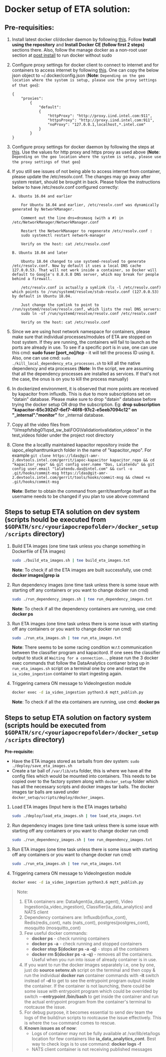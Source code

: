 # Docker setup of ETA solution:

## Pre-requisities:
1. Install latest docker cli/docker daemon by following [this](https://docs.docker.com/install/linux/docker-ce/ubuntu/#install-docker-ce). Follow **Install using the repository** and **Install Docker CE (follow first 2 steps)** sections there. Also, follow the manage docker as a non-root user section at [post install](https://docs.docker.com/install/linux/linux-postinstall/) to run docker without sudo
2. Configure proxy settings for docker client to connect to internet and for containers to access internet by following [this](https://docs.docker.com/network/proxy/). One can copy the below json object to ~/.docker/config.json (**Note**: `Depending on the geo location where the system is setup, please use the proxy settings of that geo`):

    ```
    {
        "proxies":
            {
                "default":
                {
                    "httpProxy": "http://proxy.iind.intel.com:911",
                    "httpsProxy": "http://proxy.iind.intel.com:911",
                    "noProxy": "127.0.0.1,localhost,*.intel.com"
                }
            }
    }
    ```

3. Configure proxy settings for docker daemon by following the steps at [this](https://docs.docker.com/config/daemon/systemd/#httphttps-proxy). Use the values for http proxy and https proxy as used above (**Note**: `Depending on the geo location where the system is setup, please use the proxy settings of that geo`)

4. If you still see issues of not being able to access internet from container, please update the /etc/resolv.conf. The changes may go away after system restart, should be brought in back. Please follow the instructions below to have /etc/resolv.conf configured correctly:

    ```
    A. Ubuntu 16.04 and earlier

        For Ubuntu 16.04 and earlier, /etc/resolv.conf was dynamically generated by NetworkManager.

        Comment out the line dns=dnsmasq (with a #) in /etc/NetworkManager/NetworkManager.conf

        Restart the NetworkManager to regenerate /etc/resolv.conf :
        sudo systemctl restart network-manager

        Verify on the host: cat /etc/resolv.conf

    B. Ubuntu 18.04 and later

        Ubuntu 18.04 changed to use systemd-resolved to generate /etc/resolv.conf. Now by default it uses a local DNS cache 127.0.0.53. That will not work inside a container, so Docker will default to Google's 8.8.8.8 DNS server, which may break for people behind a firewall.

        /etc/resolv.conf is actually a symlink (ls -l /etc/resolv.conf) which points to /run/systemd/resolve/stub-resolv.conf (127.0.0.53) by default in Ubuntu 18.04.

        Just change the symlink to point to /run/systemd/resolve/resolv.conf, which lists the real DNS servers:
        sudo ln -sf /run/systemd/resolve/resolv.conf /etc/resolv.conf

        Verify on the host: cat /etc/resolv.conf
    ```
    
5. Since we are using host network namespace for containers, please make sure that individual processes/modules of ETA are stopped on host system. If they are running, the containers will fail to launch as the ports are already in use. To see if a specific port is in use, one can use this cmd:
**sudo fuser [port_no]/tcp** - it will tell the process ID using it. Also, one can use cmd: `sudo ./kill_local_dependency_eta_processes.sh` to kill all the native dependency and eta processes (**Note**: In the script, we are assuming that all the dependency processes are installed as services. If that's not the case, the onus is on you to kill the process manually)

6. In dockerized environment, it is observed that more points are received by kapacitor from influxdb. This is due to more subscriptions set on "datain" database. Please make sure to drop "datain" database before trying the docker setup OR drop the subscription. Eg: **drop subscription "kapacitor-65c392d7-6ef7-46f8-97c2-e5eeb7094c12" on "_internal"."monitor"** for _internal database.

7. Copy all the video files from "\\Vmspfsfsbg01\qsd_sw_ba\FOG\Validation\validation_videos" in the test_videos folder under the project root directory

8. Clone the a locallly maintained kapacitor repository inside the iapoc_elephanttrunkarch folder in the name of "kapacitor_repo". For example
   `git clone https://ldas@git-amr-2.devtools.intel.com/gerrit/iapoc-kapacitor kapacitor_repo && cd "kapacitor_repo" && git config user.name "Das, Lalatendu" && git config user.email "lalatendu.das@intel.com" && curl -o .git/hooks/commit-msg https://ldas@git-amr-2.devtools.intel.com/gerrit/tools/hooks/commit-msg && chmod +x .git/hooks/commit-msg`

   **Note**: Better to obtain the command from gerrit/teamforge itself as the username needs to be changed if you plan to use above command

## Steps to setup ETA solution on dev system (scripts hould be executed from `$GOPATH/src/<youriapocrepofolder>/docker_setup/scripts` directory)

1. Build ETA images (one time task unless you change something in Dockerfile of ETA images)
    
    ```sh
    sudo ./build_eta_images.sh | tee build_eta_images.txt
    ```
    
    **Note**: To check if all the ETA images are built successfully, use cmd: **docker images|grep ia** 

2. Run dependency images (one time task unless there is some issue with starting off any containers or you want to change docker run cmd)
    
    ```sh
    sudo ./run_dependency_images.sh | tee run_dependency_images.txt
    ```
    
    **Note**: To check if all the dependency containers are running, use cmd: **docker ps** 

3. Run ETA images (one time task unless there is some issue with starting off any containers or you want to change docker run cmd)
    
    ```sh
    sudo ./run_eta_images.sh | tee run_eta_images.txt
    ```

    **Note**: There seems to be some racing condition w.r.t communication between the classifier program and kapacitord. If one sees the classifier output to stuck at `Waiting for a connection..`, please run the 3 docker exec commands that follow the DataAnalytics
    contianer bring up in `run_eta_images.sh` script on a terminal one by one and restart the `ia_video_ingestion` container to start ingesting again.

4. Triggering camera ON message to VideoIngestion module

    ```sh
    docker exec -d ia_video_ingestion python3.6 mqtt_publish.py
    ```

    
    **Note**: To check if all the eta containers are running, use cmd: **docker ps** 

## Steps to setup ETA solution on factory system (scripts hould be executed from `$GOPATH/src/<youriapocrepofolder>/docker_setup/scripts` directory)

**Pre-requisite:**
* Have the ETA images stored as tarballs from dev system: `sudo ./deploy/save_eta_images.sh`
* Create a tar ball of `/var/lib/eta` folder, this is where we have all the config files which would be mounted into containers. This needs to be copied over to the factory system along with `docker_setup` folder which has all the necessary scripts and docker images tar balls. The docker images tar balls are saved under `docker_setup/scripts/deploy/docker_images`.
    
1. Load ETA images (Input here is the ETA images tarballs)

    ```sh
    sudo ./deploy/load_eta_images.sh | tee load_eta_images.txt
    ```
    
2. Run dependency images (one time task unless there is some issue with starting off any containers or you want to change docker run cmd)

	```sh
    sudo ./run_dependency_images.sh | tee run_dependency_images.txt
    ```
    
3. Run ETA images (one time task unless there is some issue with starting off any containers or you want to change docker run cmd)
    
    ```sh
    sudo ./run_eta_images.sh | tee run_eta_images.txt
    ```

4. Triggering camera ON message to VideoIngestion module

    ```sh
    docker exec -d ia_video_ingestion python3.6 mqtt_publish.py
    ```

> Note:
> 1. ETA containers are: DataAgent(ia_data_agent), Video Ingestion(ia_video_ingestion), Classifier(ia_data_analytics) and NATS client
> 2. Dependency containers are: Influxdb(influx_cont), Redis(redis_cont), nats (nats_cont), postgres(postgres_cont), mosquitto (mosquitto_cont)
> 3. Few useful docker commands:
>   	* **docker ps** - check running containers
>   	* **docker ps -a** - check running and stopped containers
>   	* **docker stop $(docker ps -a -q)** - stops all the containers
>   	* **docker rm $(docker ps -a -q)** - removes all the containers. Useful when you run into issue of already container is in use.
> 4. If you want to run the docker images separately i.e, one by one, just do **source setenv.sh** script on the terminal and then copy & run the individual **docker run** container commands with **-it** switch instead of **-d** to get to see the entrypoint program output inside the container. If the container is not launching, there could be some issue with entrypoint program which could be overrided by switch **--entrypoint /bin/bash** to get inside the container and run the actual entrypoint program from the container's terminal to rootcause the issue.
> 5. For debug purpose, it becomes essential to send dev team the logs of the build/run scripts to rootcause the issue effectively. This is where the `tee` command comes to rescue.
> 6. **Known issues as of now**: 
>    * Logs of container may not be fully available at /var/lib/eta/logs location for few containers like **ia_data_analytics_cont**.
>      Best way to check logs is to use command: **docker logs -f <contname>**
>    * NATS client container is not receiving published messages
